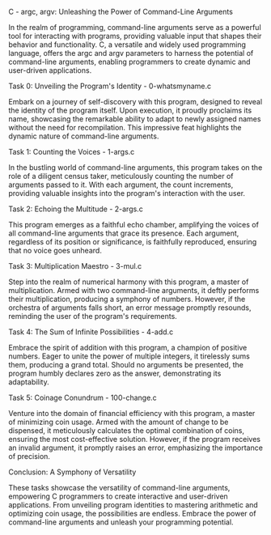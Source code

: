 C - argc, argv: Unleashing the Power of Command-Line Arguments

In the realm of programming, command-line arguments serve as a powerful tool for interacting with programs, providing valuable input that shapes their behavior and functionality. C, a versatile and widely used programming language, offers the argc and argv parameters to harness the potential of command-line arguments, enabling programmers to create dynamic and user-driven applications.

Task 0: Unveiling the Program's Identity - 0-whatsmyname.c

Embark on a journey of self-discovery with this program, designed to reveal the identity of the program itself. Upon execution, it proudly proclaims its name, showcasing the remarkable ability to adapt to newly assigned names without the need for recompilation. This impressive feat highlights the dynamic nature of command-line arguments.

Task 1: Counting the Voices - 1-args.c

In the bustling world of command-line arguments, this program takes on the role of a diligent census taker, meticulously counting the number of arguments passed to it. With each argument, the count increments, providing valuable insights into the program's interaction with the user.

Task 2: Echoing the Multitude - 2-args.c

This program emerges as a faithful echo chamber, amplifying the voices of all command-line arguments that grace its presence. Each argument, regardless of its position or significance, is faithfully reproduced, ensuring that no voice goes unheard.

Task 3: Multiplication Maestro - 3-mul.c

Step into the realm of numerical harmony with this program, a master of multiplication. Armed with two command-line arguments, it deftly performs their multiplication, producing a symphony of numbers. However, if the orchestra of arguments falls short, an error message promptly resounds, reminding the user of the program's requirements.

Task 4: The Sum of Infinite Possibilities - 4-add.c

Embrace the spirit of addition with this program, a champion of positive numbers. Eager to unite the power of multiple integers, it tirelessly sums them, producing a grand total. Should no arguments be presented, the program humbly declares zero as the answer, demonstrating its adaptability.

Task 5: Coinage Conundrum - 100-change.c

Venture into the domain of financial efficiency with this program, a master of minimizing coin usage. Armed with the amount of change to be dispensed, it meticulously calculates the optimal combination of coins, ensuring the most cost-effective solution. However, if the program receives an invalid argument, it promptly raises an error, emphasizing the importance of precision.

Conclusion: A Symphony of Versatility

These tasks showcase the versatility of command-line arguments, empowering C programmers to create interactive and user-driven applications. From unveiling program identities to mastering arithmetic and optimizing coin usage, the possibilities are endless. Embrace the power of command-line arguments and unleash your programming potential.